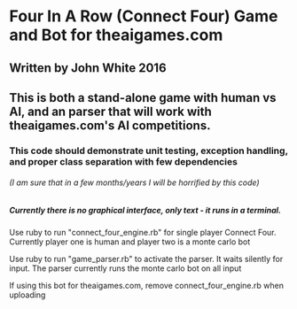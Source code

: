 # Four In A Row (Connect Four) Game and Bot for theaigames.com
## Written by John White 2016


## This is both a stand-alone game with human vs AI, and an parser that will work with theaigames.com's AI competitions.


### This code should demonstrate unit testing, exception handling, and proper class separation with few dependencies
###### (I am sure that in a few months/years I will be horrified by this code)


##### Currently there is no graphical interface, only text - it runs in a terminal.


Use ruby to run "connect_four_engine.rb" for single player Connect Four.
Currently player one is human and player two is a monte carlo bot


Use ruby to run "game_parser.rb" to activate the parser. It waits silently for input.
The parser currently runs the monte carlo bot on all input


If using this bot for theaigames.com, remove connect_four_engine.rb when uploading
